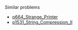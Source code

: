 Similar problems
- [p664_Strange_Printer](https://github.com/genxium/Leetcode/tree/master/p664_Strange_Printer)
- [p1531_String_Compression_II](https://github.com/genxium/Leetcode/tree/master/p1531_String_Compression_II)
